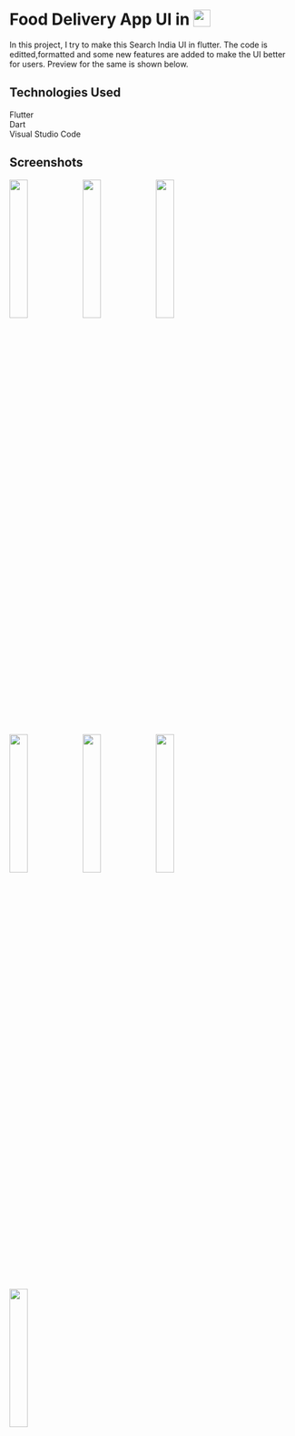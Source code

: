 # Food Delivery App UI in  <img src='http://sovitpoudel.com.np/wp-content/uploads/2019/01/flutter.png' height='30' width='30' align='top'>

In this project, I try to make this Search India UI in flutter. 
The code is editted,formatted and some new features are added to make the UI better for users.
Preview for the same is shown below.

## Technologies Used
Flutter  
Dart  
Visual Studio Code

## Screenshots



<img src='https://github.com/yash982000/User-Interface-for-a-Food-Delivery-App-Using-Flutter/blob/master/Screenshots/1.png' align='left' width='25%'>
<img src='https://github.com/yash982000/User-Interface-for-a-Food-Delivery-App-Using-Flutter/blob/master/Screenshots/2.png' align='left' width='25%'>
<img src='https://github.com/yash982000/User-Interface-for-a-Food-Delivery-App-Using-Flutter/blob/master/Screenshots/3.png' align='left' width='25%'>
<img src='https://github.com/yash982000/User-Interface-for-a-Food-Delivery-App-Using-Flutter/blob/master/Screenshots/4.png' align='left' width='25%'>
<img src='https://github.com/yash982000/User-Interface-for-a-Food-Delivery-App-Using-Flutter/blob/master/Screenshots/5.png' align='left' width='25%'>
<img src='https://github.com/yash982000/User-Interface-for-a-Food-Delivery-App-Using-Flutter/blob/master/Screenshots/6.png' align='left' width='25%'>
<img src='https://github.com/yash982000/User-Interface-for-a-Food-Delivery-App-Using-Flutter/blob/master/Screenshots/7.png' align='left' width='25%'>

